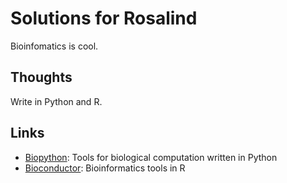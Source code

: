# Solutions for Rosalind

Bioinfomatics is cool.

## Thoughts

Write in Python and R.

## Links

- [Biopython](http://biopython.org/): Tools for biological computation written in Python
- [Bioconductor](http://bioconductor.org/): Bioinformatics tools in R
